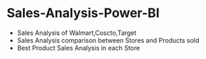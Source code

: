 # Sales-Analysis-Power-BI

- Sales Analysis of Walmart,Coscto,Target
- Sales Analysis comparison between Stores and Products sold
- Best Product Sales Analysis in each Store 
